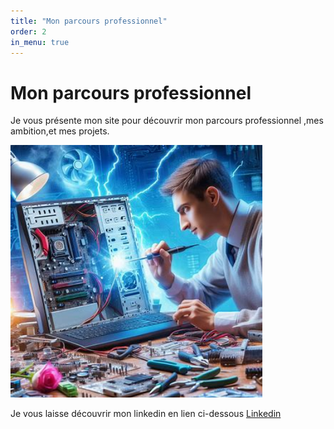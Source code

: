 ```yaml
---
title: "Mon parcours professionnel"
order: 2
in_menu: true
---
```

# Mon parcours professionnel 

Je vous présente mon site pour découvrir mon parcours professionnel ,mes ambition,et mes projets.

<img src="images/OIG4.1cdv8b8.jpg " width="80%">


Je vous laisse découvrir mon linkedin en lien ci-dessous
[Linkedin](https://www.linkedin.com/in/david-dell-aquila-/) 